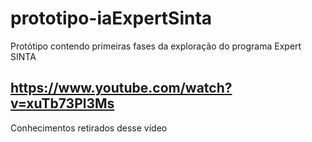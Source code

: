 # prototipo-iaExpertSinta
Protótipo contendo primeiras fases da exploração do programa Expert SINTA

## https://www.youtube.com/watch?v=xuTb73Pl3Ms
Conhecimentos retirados desse vídeo
